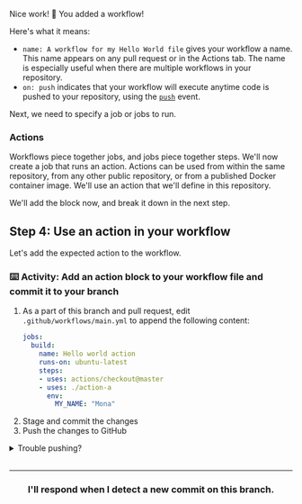 Nice work! :tada: You added a workflow! 

Here's what it means:
- `name: A workflow for my Hello World file` gives your workflow a name. This name appears on any pull request or in the Actions tab. The name is especially useful when there are multiple workflows in your repository.
- `on: push` indicates that your workflow will execute anytime code is pushed to your repository, using the [`push`](https://developer.github.com/v3/activity/events/types/#pushevent) event.

Next, we need to specify a job or jobs to run.

### Actions

Workflows piece together jobs, and jobs piece together steps. We'll now create a job that runs an action. Actions can be used from within the same repository, from any other public repository, or from a published Docker container image. We'll use an action that we'll define in this repository.

We'll add the block now, and break it down in the next step. 

## Step 4: Use an action in your workflow

Let's add the expected action to the workflow.

### :keyboard: Activity: Add an action block to your workflow file and commit it to your branch

1. As a part of this branch and pull request, edit `.github/workflows/main.yml` to append the following content:
    ```yaml
    jobs:
      build:
        name: Hello world action
        runs-on: ubuntu-latest    
        steps:
        - uses: actions/checkout@master
        - uses: ./action-a
          env:
            MY_NAME: "Mona"
    ```
1. Stage and commit the changes
1. Push the changes to GitHub

<details><summary>Trouble pushing?</summary>

The `main.yml` file cannot be edited using an integration. Try editing the file using the web interface, or your command line.

It is possible that you are using an integration (like GitHub Desktop or any other tool that authenticates as you and pushes on your behalf) if you receive a message like the one below:

```shell
To https://github.com/your-username/your-repo.git
 ! [remote rejected] your-branch -> your-branch (refusing to allow an integration to update main.yml)
error: failed to push some refs to 'https://github.com/your-username/your-repo.git'
```
</details>
<br />

<hr>
<h3 align="center">I'll respond when I detect a new commit on this branch.</h3>
